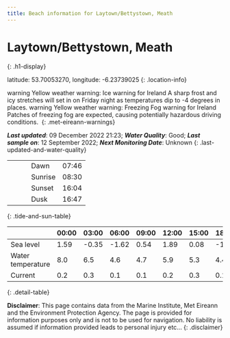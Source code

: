 ```yaml
---
title: Beach information for Laytown/Bettystown, Meath
---
```

# Laytown/Bettystown, Meath 
{: .h1-display}

latitude: 53.70053270, longitude: -6.23739025
{: .location-info}

<span class="material-icons yellow-warning">warning</span>&nbsp;Yellow weather warning: Ice warning for Ireland A sharp frost and icy stretches will set in on Friday night as temperatures dip to -4 degrees in places.&nbsp;<span class="material-icons yellow-warning">warning</span>&nbsp;Yellow weather warning: Freezing Fog warning for Ireland Patches of freezing fog are expected, causing potentially hazardous driving conditions.&nbsp;
{: .met-eireann-warnings}

___Last updated___: 09 December 2022 21:23; ___Water Quality___: Good;
___Last sample on___: 12 September 2022; ___Next Monitoring Date___: Unknown
{: .last-updated-and-water-quality}

|   |   |   |   |   |
|---|---|---|---|---|
|   |   |   | Dawn  | 07:46 |
|   |   |   | Sunrise  | 08:30 |
|   |   |   | Sunset  | 16:04 |
|   |   |   | Dusk  | 16:47 |
{: .tide-and-sun-table}

<div></div>

| | 00:00 | 03:00 | 06:00 | 09:00 | 12:00 | 15:00 | 18:00 | 21:00 |
|---|---|---|---|---|---|---|---|---|
| Sea level | 1.59 | -0.35 | -1.62 | 0.54| 1.89 | 0.08 | -1.79 | -0.07 |
| Water temperature | 8.0 | 6.5 | 4.6 | 4.7 | 5.9 | 5.3 | 4.4 | 4.3 |
| Current | 0.2 | 0.3 | 0.1 | 0.1 | 0.2| 0.3 | 0.1 | 0.1 |
{: .detail-table}

__Disclaimer__: This page contains data from the Marine Institute,
Met Eireann and the Environment Protection Agency. The page is provided for
information purposes only and is not to be used for navigation. No liability
is assumed if information provided leads to personal injury etc...
{: .disclaimer}